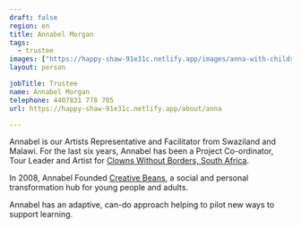 ```yaml
---
draft: false
region: en
title: Annabel Morgan
tags:
  - trustee
images: ["https://happy-shaw-91e31c.netlify.app/images/anna-with-children.webp"]
layout: person

jobTitle: Trustee
name: Annabel Morgan
telephone: 4407831 778 705
url: https://happy-shaw-91e31c.netlify.app/about/anna

---
```


Annabel is our Artists Representative and <!-- clown, storyteller --> Facilitator from Swaziland and Malawi. For the last six years, Annabel has been a Project Co-ordinator, Tour Leader and Artist for [Clowns Without Borders, South Africa](https://cwbsa.org/about-us/who-we-are/).

In 2008, Annabel Founded [Creative Beans](http://creativebeans.weebly.com/who-we-are.html), <!-- which develops creative projects --> a social and personal transformation hub for young people and&nbsp;adults.

Annabel has an adaptive, can-do approach helping to pilot new ways to support&nbsp;learning.

<!--
• Annabel Morgan (rated out of 3):
- performance:
  - seems to be moving the needle in SA, who have a lot of organised programming and training materials, support and cash-flow (partners are well advertised)?
  - Artists representative.
- How can we help her?:
  - improve interactions
  - new proj. to fundraise
-->

<!-- D@64%: gtmetrix.com/reports/cwbsa.org/V9nj6n5q/ -->
